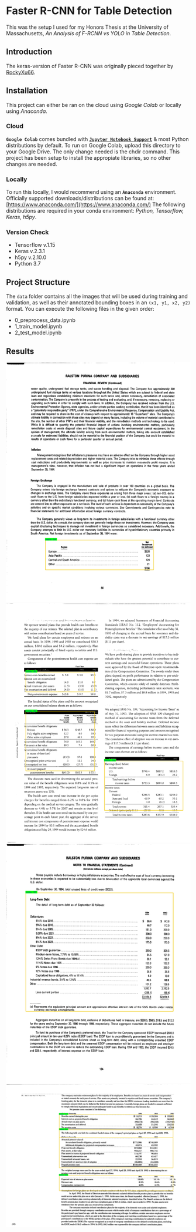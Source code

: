 # Faster R-CNN for Table Detection

This was the setup I used for my Honors Thesis at the University of Massachusetts, *An Analysis of F-RCNN vs YOLO in Table Detection*.

## Introduction 
The keras-version of Faster R-CNN was originally pieced together by [RockyXu66](https://github.com/RockyXu66/Faster_RCNN_for_Open_Images_Dataset_Keras). 

## Installation

This project can either be ran on the cloud using *Google Colab* or locally using *Anaconda*.

### Cloud

**`Google Colab`** comes bundled with [**`Jupyter Notebook Support`**](https://colab.research.google.com/) & most Python distributions by default. To run on Google Colab, upload this directory to your Google Drive. The only change needed is the chdir command. This project has been setup to install the appropiate libraries, so no other changes are needed.

### Locally

 To run this locally, I would recommend using an **`Anaconda`** environment. Officially supported downloads/distributions can be found at: [https://www.anaconda.com/](https://www.anaconda.com/) The following distributions are required in your conda environment: *Python, Tensorflow, Keras, h5py*.

### Version Check
- Tensorflow v.1.15
- Keras v.2.3.1
- h5py v.2.10.0
- Python 3.7


## Project Structure

The ``data`` folder contains all the images that will be used during training and validation, as well as their annotated bounding boxes in an `(x1, y1, x2, y2)` format. You can execute the following files in the given order:

- 0_preprocess_data.ipynb
- 1_train_model.ipynb
- 2_test_model.ipynb

## Results
![Result](./test_results/9563_080.png)
![Result](./test_results/9549_030.png)
![Result](./test_results/9563_104.png)
![Result](./test_results/9550_050.png)
